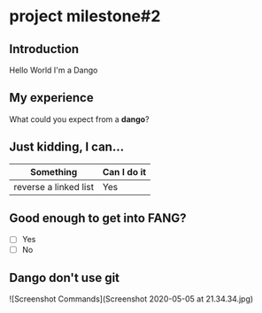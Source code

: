# project milestone#2
## Introduction
Hello World I'm a Dango

## My experience
What could you expect from a **dango**?

## Just kidding, I can...
| Something | Can I do it |
|-----------|-------------|
|reverse a linked list|Yes|

## Good enough to get into FANG?
- [ ] Yes
- [ ] No

## Dango don't use git
![Screenshot Commands](Screenshot 2020-05-05 at 21.34.34.jpg)
